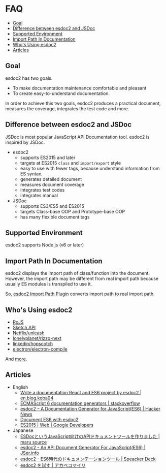 # FAQ
- [Goal](#goal)
- [Difference between esdoc2 and JSDoc](#difference-between-esdoc2-and-jsdoc)
- [Supported Environment](#supported-environment)
- [Import Path In Documentation](#import-path-in-documentation)
- [Who's Using esdoc2](#who-s-using-esdoc2)
- [Articles](#articles)

## Goal
esdoc2 has two goals.

- To make documentation maintenance comfortable and pleasant
- To create easy-to-understand documentation.

In order to achieve this two goals, esdoc2 produces a practical document, measures the coverage, integrates the test code and more.

## Difference between esdoc2 and JSDoc
JSDoc is most popular JavaScript API Documentation tool.
esdoc2 is inspired by JSDoc.

- esdoc2
  - supports ES2015 and later
  - targets at ES2015 ``class`` and ``import/export`` style
  - easy to use with fewer tags, because understand information from ES syntax.
  - generates detailed document
  - measures document coverage
  - integrates test codes
  - integrates manual
- JSDoc
  - supports ES3/ES5 and ES2015
  - targets Class-base OOP and Prototype-base OOP
  - has many flexible document tags

## Supported Environment
esdoc2 supports Node.js (v6 or later)

## Import Path In Documentation
esdoc2 displays the import path of class/function into the document.<br/>
However, the import path may be different from real import path because usually ES modules is transpiled to use it.

So, [esdoc2 Import Path Plugin](https://github.com/esdoc2/esdoc2-plugins/tree/master/packages/esdoc2-importpath-plugin) converts import path to real import path.

## Who's Using esdoc2
- [RxJS](http://reactivex.io/rxjs/)
- [Sketch API](http://developer.sketchapp.com/reference/api/)
- [Netflix/unleash](https://github.com/Netflix/unleash)
- [lonelyplanet/rizzo-next](https://github.com/lonelyplanet/rizzo-next)
- [linkedin/hopscotch](https://github.com/linkedin/hopscotch/tree/gh72)
- [electron/electron-compile](https://github.com/electron/electron-compile)

And [more](https://github.com/search?o=desc&q=esdoc2+filename%3Apackage.json+-user%3Ah13i32maru+-user%3Aesdoc+-user%3Aes-doc&ref=searchresults&s=indexed&type=Code&utf8=%E2%9C%93).

## Articles
- English
  - [Write a documentation React and ES6 project by esdoc2 | en.blog.koba04](http://en.blog.koba04.com/2015/06/28/esdoc2-documentation-for-react-and-es6/)
  - [ECMAScript 6 documentation generators | stackoverflow](http://stackoverflow.com/questions/27334309/ecmascript-6-documentation-generators)
  - [esdoc2 – A Documentation Generator for JavaScript(ES6) | Hacker News](https://news.ycombinator.com/item?id=10002867)
  - [Document ES6 with esdoc2](http://jonathancreamer.com/document-es6-with-esdoc2/)
  - [ES2015 | Web | Google Developers](https://developers.google.com/web/shows/ttt/series-2/es2015)
- Japanese
  - [ESDocというJavaScript向けのAPIドキュメントツールを作りました | maru source](http://blog.h13i32maru.jp/entry/2015/05/06/221041)
  - <a href="http://jser.info/2015/05/06/iojs2.0.0-msedge-isomorphic/#esdoc2---an-api-document-generator-for-javascript(es6)">esdoc2 - An API Document Generator For JavaScript(ES6) | JSer.info</a>
  - [esdoc2 - ES6時代のドキュメンテーションツール | Speacker Deck](https://speakerdeck.com/h13i32maru/esdoc2-es6shi-dai-falsedokiyumentesiyonturu)
  - [esdoc2 を試す | アカベコマイリ](http://akabeko.me/blog/2015/07/esdoc2/)
